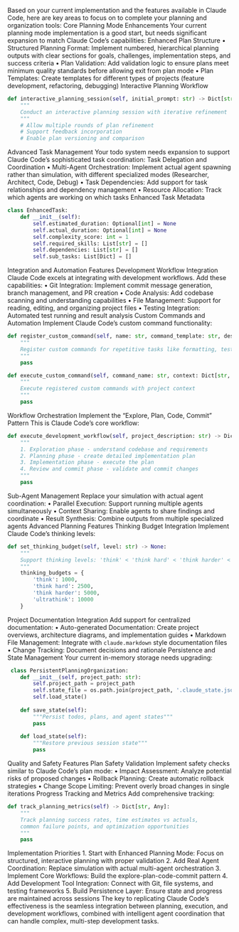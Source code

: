 Based on your current implementation and the features available in Claude Code, here are key areas to focus on to complete your planning and organization tools:
Core Planning Mode Enhancements
Your current planning mode implementation is a good start, but needs significant expansion to match Claude Code’s capabilities:
Enhanced Plan Structure
	•	Structured Planning Format: Implement numbered, hierarchical planning outputs with clear sections for goals, challenges, implementation steps, and success criteria
	•	Plan Validation: Add validation logic to ensure plans meet minimum quality standards before allowing exit from plan mode
	•	Plan Templates: Create templates for different types of projects (feature development, refactoring, debugging)
Interactive Planning Workflow

```python
def interactive_planning_session(self, initial_prompt: str) -> Dict[str, Any]:
    """
    Conduct an interactive planning session with iterative refinement
    """
    # Allow multiple rounds of plan refinement
    # Support feedback incorporation
    # Enable plan versioning and comparison
```

Advanced Task Management
Your todo system needs expansion to support Claude Code’s sophisticated task coordination:
Task Delegation and Coordination
	•	Multi-Agent Orchestration: Implement actual agent spawning rather than simulation, with different specialized modes (Researcher, Architect, Code, Debug)
	•	Task Dependencies: Add support for task relationships and dependency management
	•	Resource Allocation: Track which agents are working on which tasks
Enhanced Task Metadata

```python
class EnhancedTask:
    def __init__(self):
        self.estimated_duration: Optional[int] = None
        self.actual_duration: Optional[int] = None
        self.complexity_score: int = 1
        self.required_skills: List[str] = []
        self.dependencies: List[str] = []
        self.sub_tasks: List[Dict] = []
```

Integration and Automation Features
Development Workflow Integration
Claude Code excels at integrating with development workflows. Add these capabilities:
	•	Git Integration: Implement commit message generation, branch management, and PR creation
	•	Code Analysis: Add codebase scanning and understanding capabilities
	•	File Management: Support for reading, editing, and organizing project files
	•	Testing Integration: Automated test running and result analysis
Custom Commands and Automation
Implement Claude Code’s custom command functionality:

```python
def register_custom_command(self, name: str, command_template: str, description: str):
    """
    Register custom commands for repetitive tasks like formatting, testing, deployment
    """
    pass

def execute_custom_command(self, command_name: str, context: Dict[str, Any]):
    """
    Execute registered custom commands with project context
    """
    pass
```

Workflow Orchestration
Implement the “Explore, Plan, Code, Commit” Pattern
This is Claude Code’s core workflow:

```python
def execute_development_workflow(self, project_description: str) -> Dict[str, Any]:
    """
    1. Exploration phase - understand codebase and requirements
    2. Planning phase - create detailed implementation plan  
    3. Implementation phase - execute the plan
    4. Review and commit phase - validate and commit changes
    """
    pass
```

Sub-Agent Management
Replace your simulation with actual agent coordination:
	•	Parallel Execution: Support running multiple agents simultaneously
	•	Context Sharing: Enable agents to share findings and coordinate
	•	Result Synthesis: Combine outputs from multiple specialized agents
Advanced Planning Features
Thinking Budget Integration
Implement Claude Code’s thinking levels:

```python
def set_thinking_budget(self, level: str) -> None:
    """
    Support thinking levels: 'think' < 'think hard' < 'think harder' < 'ultrathink'
    """
    thinking_budgets = {
        'think': 1000,
        'think hard': 2500, 
        'think harder': 5000,
        'ultrathink': 10000
    }
```

Project Documentation Integration
Add support for centralized documentation:
	•	Auto-generated Documentation: Create project overviews, architecture diagrams, and implementation guides
	•	Markdown File Management: Integrate with `claude.markdown` style documentation files
	•	Change Tracking: Document decisions and rationale
Persistence and State Management
Your current in-memory storage needs upgrading:

```python
 class PersistentPlanningOrganization:
    def __init__(self, project_path: str):
        self.project_path = project_path
        self.state_file = os.path.join(project_path, '.claude_state.json')
        self.load_state()
    
    def save_state(self):
        """Persist todos, plans, and agent states"""
        pass
    
    def load_state(self):
        """Restore previous session state"""
        pass
```

Quality and Safety Features
Plan Safety Validation
Implement safety checks similar to Claude Code’s plan mode:
	•	Impact Assessment: Analyze potential risks of proposed changes
	•	Rollback Planning: Create automatic rollback strategies
	•	Change Scope Limiting: Prevent overly broad changes in single iterations
Progress Tracking and Metrics
Add comprehensive tracking:

```python
def track_planning_metrics(self) -> Dict[str, Any]:
    """
    Track planning success rates, time estimates vs actuals,
    common failure points, and optimization opportunities
    """
    pass
```

Implementation Priorities
	1.	Start with Enhanced Planning Mode: Focus on structured, interactive planning with proper validation
	2.	Add Real Agent Coordination: Replace simulation with actual multi-agent orchestration
	3.	Implement Core Workflows: Build the explore-plan-code-commit pattern
	4.	Add Development Tool Integration: Connect with Git, file systems, and testing frameworks
	5.	Build Persistence Layer: Ensure state and progress are maintained across sessions
The key to replicating Claude Code’s effectiveness is the seamless integration between planning, execution, and development workflows, combined with intelligent agent coordination that can handle complex, multi-step development tasks.
